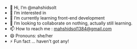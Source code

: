 - 👋 Hi, I’m @mahshidsolt
- 👀 I’m interested in 
- 🌱 I’m currently learning front-end development
- 💞️ I’m looking to collaborate on nothing, actually still learning.
- 📫 How to reach me : mahshidsol1384@gmail.com
- 😄 Pronouns: she/her
- ⚡ Fun fact ... haven't got any!

<!---
mahshidsolt/mahshidsolt is a ✨ special ✨ repository because its `README.md` (this file) appears on your GitHub profile.
You can click the Preview link to take a look at your changes.
--->
